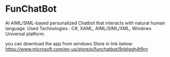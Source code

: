 # FunChatBot
 AI AIML/SIML-based personalized Chatbot that interacts with natural human language.
 Used Technologies : C#, XAML, AIML/SIML/XML, Windows Universal platform.
 
 you can download the app from windows Store in link below:
 https://www.microsoft.com/en-us/store/p/funchatbot/9nblggh4t9rn
